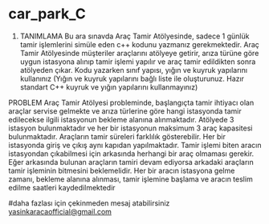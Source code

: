 # car_park_C

1. TANIMLAMA
Bu ara sınavda Araç Tamir Atölyesinde, sadece 1 günlük tamir işlemlerini simüle eden c++ kodunu yazmanız 
gerekmektedir. Araç Tamir Atölyesinde müşteriler araçlarını atölyeye getirir, arıza türüne göre uygun istasyona 
alınıp tamir işlemi yapılır ve araç tamir edildikten sonra atölyeden çıkar. Kodu yazarken sınıf yapısı, yığın ve 
kuyruk yapılarını kullanınız (Yığın ve kuyruk yapılarını bağlı liste ile oluşturunuz. Hazır standart C++ kuyruk ve 
yığın yapılarını kullanmayınız)

PROBLEM
Araç Tamir Atölyesi probleminde, başlangıçta tamir ihtiyacı olan araçlar servise gelmekte ve arıza türlerine göre 
hangi istasyonda tamir edilecekse ilgili istasyonun bekleme alanına alınmaktadır. Atölyede 3 istasyon 
bulunmaktadır ve her bir istasyonun maksimum 3 araç kapasitesi bulunmaktadır. Araçların tamir süreleri farklılık 
gösterebilir. Her bir istasyonda giriş ve çıkış aynı kapıdan yapılmaktadır. Tamir işlemi biten aracın istasyondan 
çıkabilmesi için arkasında herhangi bir araç olmaması gerekir. Eğer arkasında bulunan araçların tamiri devam 
ediyorsa arkadaki araçların tamir işleminin bitmesini beklemelidir. Her bir aracın istasyona gelme zamanı, 
bekleme alanına alınması, tamir işlemine başlama ve aracın teslim edilme saatleri kaydedilmektedir

#daha fazlası için çekinmeden mesaj atabilirsiniz 
yasinkaracaofficial@gmail.com
